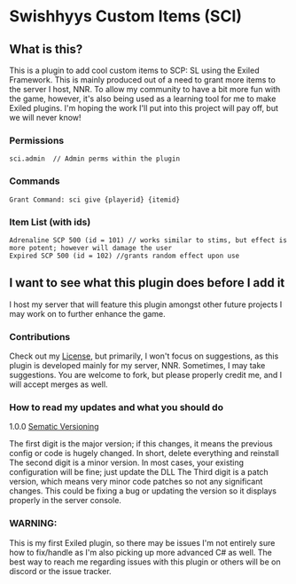# Swishhyys Custom Items (SCI)

## What is this?
This is a plugin to add cool custom items to SCP: SL using the Exiled Framework. This is mainly produced out of a need to grant more items to the server I host, NNR. To allow my community to have a bit more fun with the game, however, it's also being used as a learning tool for me to make Exiled plugins. I'm hoping the work I'll put into this project will pay off, but we will never know!

### Permissions
```
sci.admin  // Admin perms within the plugin
```
### Commands
```
Grant Command: sci give {playerid} {itemid}
```
### Item List (with ids)
```
Adrenaline SCP 500 (id = 101) // works similar to stims, but effect is more potent; however will damage the user
Expired SCP 500 (id = 102) //grants random effect upon use
```

## I want to see what this plugin does before I add it
I host my server that will feature this plugin amongst other future projects I may work on to further enhance the game.

### Contributions
Check out my [License](https://github.com/Swishhyy/SCI/blob/main/LICENSE.txt), but primarily, I won't focus on suggestions, as this plugin is developed mainly for my server, NNR. Sometimes, I may take suggestions.
You are welcome to fork, but please properly credit me, and I will accept merges as well.

### How to read my updates and what you should do
1.0.0 [Sematic Versioning](https://semver.org/)

The first digit is the major version; if this changes, it means the previous config or code is hugely changed. In short, delete everything and reinstall
The second digit is a minor version. In most cases, your existing configuration will be fine; just update the DLL
The Third digit is a patch version, which means very minor code patches so not any significant changes. This could be fixing a bug or updating the version so it displays properly in the server console.

### WARNING: 
This is my first Exiled plugin, so there may be issues I'm not entirely sure how to fix/handle as I'm also picking up more advanced C# as well. The best way to reach me regarding issues with this plugin or others will be on discord or the issue tracker.
